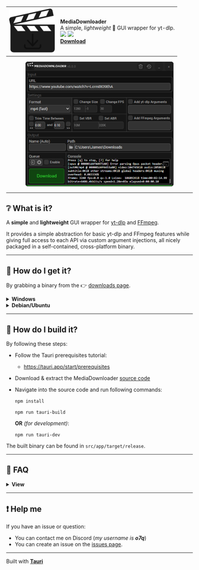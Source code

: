 <div align="center">
    <table>
        <tr>
            <td>
                <img src="docs/images/icon.png" width="125px">
            </td>
            <td>
                <strong>MediaDownloader</strong>
                <br>
                A simple, <i>lightweight</i> 🍃 GUI wrapper for yt-dlp.
                <br>
                <img src="https://img.shields.io/github/downloads/o7q/MediaDownloader/total?logo=github&label=Downloads&color=%232fd653">
                <img src="https://img.shields.io/github/languages/code-size/o7q/MediaDownloader?logo=github&label=Code%20Size&color=%23b65cff">
                <br>
                <strong><a href="">Download</a></strong>
            </td>
        </tr>
    </table>
    <img src="docs/images/interface.png" style="width: 400px;">
</div>

---

## ❔ What is it?

A **simple** and **lightweight** GUI wrapper for [yt-dlp](https://github.com/yt-dlp/yt-dlp) and [FFmpeg](https://ffmpeg.org).

It provides a simple abstraction for basic yt-dlp and FFmpeg features while giving full access to each API via custom argument injections, all nicely packaged in a self-contained, cross-platform binary.

---

## 💽 How do I get it?

By grabbing a binary from the 👉 [downloads page](https://github.com/o7q/MediaDownloader/releases).

<details>
<summary><strong>Windows</strong></summary>

Simply run `MediaDownloader.exe`. It will automatically install all depenencies into the `MediaDownloader/bin` directory.

</details>

<details>
<summary><strong>Debian/Ubuntu</strong></summary>

To use MediaDownloader on Debian/Ubuntu. You need to install **yt-dlp** and **FFmpeg** manually.

- Install yt-dlp:
  - Download yt-dlp from:
    - https://github.com/yt-dlp/yt-dlp/releases
  - Rename `yt-dlp_linux` to `yt-dlp`
  - Place `yt-dlp` in your `/usr/local/bin` directory:
    ```
    sudo cp /<YOUR PATH TO>/yt-dlp /usr/local/bin/yt-dlp
    ```
    ```
    sudo chmod +x /usr/local/bin/yt-dlp
    ```

- Install FFmpeg:
  ```
  sudo apt install ffmpeg
  ```

You can verify you installed everything correctly by running `yt-dlp` and `ffmpeg` in the terminal.

`MediaDownloader_linux` should now work!

</details>

---

## 🔨 How do I build it?

By following these steps:
- Follow the Tauri prerequisites tutorial:
  - https://tauri.app/start/prerequisites

- Download & extract the MediaDownloader [source code](https://github.com/o7q/MediaDownloader/archive/refs/heads/main.zip)

- Navigate into the source code and run following commands:
    ```
    npm install
    ```
    ```
    npm run tauri-build
    ```
    **OR** *(for development)*:
    ```
    npm run tauri-dev
    ```

The built binary can be found in `src/app/target/release`.

---

## 📖 FAQ

<details>
<summary><strong>View</strong></summary>

### How do I use the custom arguments option?
- Every argument should be separated by a newline (`\n`) \
  *Examples:*
    ```
    -x
    --audio-format
    mp3
    ```

    ```
    -b:v
    10M
    -b:a
    320K
    ```

### How do I specify trim values?
- Trim values should be in the format of a timestamp \
  *Examples:*
  - `0:00` and `0:10`
  - `1:00` and `1:30`
  - `10` and `15`
  - `52:32` and `1:20:21`
  
### How do I specify bitrate values?
- Bitrate values should be a number, followed by a byte abbreviation \
  *Examples:*
  - `1G` (for gigabits)
  - `10M` (for megabits)
  - `320k` (for kilobits)

</details>

---

## ❗ Help me

If you have an issue or question:
- You can contact me on Discord (*my username is **o7q***)
- You can create an issue on the [issues page](https://github.com/o7q/MediaDownloader/issues).

---

Built with [**Tauri**](https://tauri.app)
